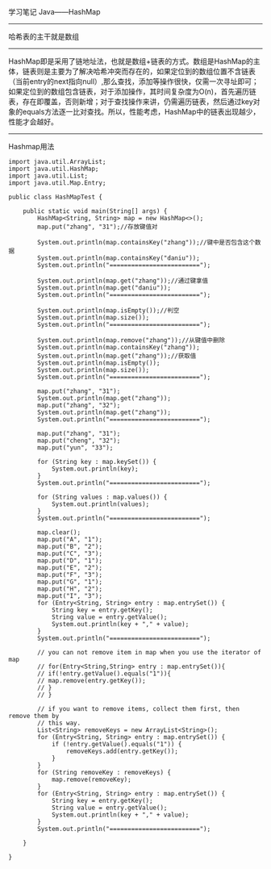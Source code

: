 学习笔记
Java——HashMap

----------
哈希表的主干就是数组

----------
HashMap即是采用了链地址法，也就是数组+链表的方式。数组是HashMap的主体，链表则是主要为了解决哈希冲突而存在的，如果定位到的数组位置不含链表（当前entry的next指向null）,那么查找，添加等操作很快，仅需一次寻址即可；如果定位到的数组包含链表，对于添加操作，其时间复杂度为O(n)，首先遍历链表，存在即覆盖，否则新增；对于查找操作来讲，仍需遍历链表，然后通过key对象的equals方法逐一比对查找。所以，性能考虑，HashMap中的链表出现越少，性能才会越好。

----------
Hashmap用法

    import java.util.ArrayList;
    import java.util.HashMap;
    import java.util.List;
    import java.util.Map.Entry;
    
    public class HashMapTest {
    
    	public static void main(String[] args) {
    		HashMap<String, String> map = new HashMap<>();
    		map.put("zhang", "31");//存放键值对
    
    		System.out.println(map.containsKey("zhang"));//键中是否包含这个数据
    		System.out.println(map.containsKey("daniu"));
    		System.out.println("=========================");
    
    		System.out.println(map.get("zhang"));//通过键拿值
    		System.out.println(map.get("daniu"));
    		System.out.println("=========================");
    
    		System.out.println(map.isEmpty());//判空
    		System.out.println(map.size());
    		System.out.println("=========================");
    
    		System.out.println(map.remove("zhang"));//从键值中删除
    		System.out.println(map.containsKey("zhang"));
    		System.out.println(map.get("zhang"));//获取值
    		System.out.println(map.isEmpty());
    		System.out.println(map.size());
    		System.out.println("=========================");
    
    		map.put("zhang", "31");
    		System.out.println(map.get("zhang"));
    		map.put("zhang", "32");
    		System.out.println(map.get("zhang"));
    		System.out.println("=========================");
    
    		map.put("zhang", "31");
    		map.put("cheng", "32");
    		map.put("yun", "33");
    
    		for (String key : map.keySet()) {
    			System.out.println(key);
    		}
    		System.out.println("=========================");
    
    		for (String values : map.values()) {
    			System.out.println(values);
    		}
    		System.out.println("=========================");
    
    		map.clear();
    		map.put("A", "1");
    		map.put("B", "2");
    		map.put("C", "3");
    		map.put("D", "1");
    		map.put("E", "2");
    		map.put("F", "3");
    		map.put("G", "1");
    		map.put("H", "2");
    		map.put("I", "3");
    		for (Entry<String, String> entry : map.entrySet()) {
    			String key = entry.getKey();
    			String value = entry.getValue();
    			System.out.println(key + "," + value);
    		}
    		System.out.println("=========================");
    
    		// you can not remove item in map when you use the iterator of map
    		// for(Entry<String,String> entry : map.entrySet()){
    		// if(!entry.getValue().equals("1")){
    		// map.remove(entry.getKey());
    		// }
    		// }
    
    		// if you want to remove items, collect them first, then remove them by
    		// this way.
    		List<String> removeKeys = new ArrayList<String>();
    		for (Entry<String, String> entry : map.entrySet()) {
    			if (!entry.getValue().equals("1")) {
    				removeKeys.add(entry.getKey());
    			}
    		}
    		for (String removeKey : removeKeys) {
    			map.remove(removeKey);
    		}
    		for (Entry<String, String> entry : map.entrySet()) {
    			String key = entry.getKey();
    			String value = entry.getValue();
    			System.out.println(key + "," + value);
    		}
    		System.out.println("=========================");
    
    	}
    
    }


